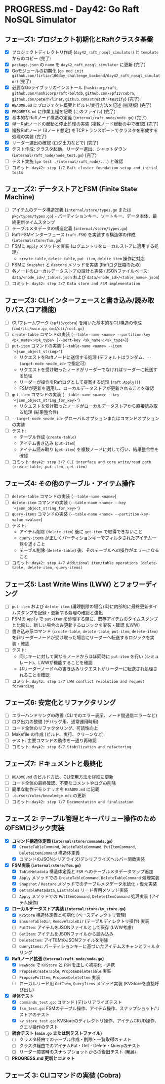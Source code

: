 # PROGRESS.md - Day42: Go Raft NoSQL Simulator

## フェーズ1: プロジェクト初期化とRaftクラスタ基盤
- [x] プロジェクトディレクトリ作成 (`day42_raft_nosql_simulator`) と `template` からのコピー (完了)
- [x] `package.json` の `name` を `day42_raft_nosql_simulator` に更新 (完了)
- [x] Goモジュールの初期化 (`go mod init github.com/lirlia/100day_challenge_backend/day42_raft_nosql_simulator`) (完了)
- [x] 必要なGoライブラリのインストール (`hashicorp/raft`, `github.com/hashicorp/raft-boltdb`, `github.com/spf13/cobra`, `github.com/peterh/liner`, `github.com/stretchr/testify`) (完了)
- [x] `README.md` にプロジェクト概要とビルド/実行方法を記述 (初期版) (完了)
- [x] `PROGRESS.md` に作業工程を記載 (このファイル) (完了)
- [x] 基本的なRaftノード構造の定義 (`internal/raft_node/node.go`) (完了)
- [x] 単一Raftノードの起動と停止処理の実装 (複数ノード起動の中で確認) (完了)
- [x] 複数Raftノード (3ノード想定) をTCPトランスポートでクラスタを形成する処理の実装 (完了)
- [x] リーダー選出の確認 (ログ出力などで) (完了)
- [x] テスト作成: クラスタ起動、リーダー選出、シャットダウン (`internal/raft_node/node_test.go`) (完了)
- [ ] テスト実施 (`go test ./internal/raft_node/...`) と確認
- [ ] コミット: `day42: step 1/7 Raft cluster foundation setup and initial tests`

## フェーズ2: データストアとFSM (Finite State Machine)
- [ ] アイテムのデータ構造定義 (`internal/store/types.go` または `pkg/types/types.go`) - パーティションキー、ソートキー、データ本体、最終更新タイムスタンプ
- [ ] テーブルメタデータの構造定義 (`internal/store/types.go`)
- [ ] Raft FSMインターフェース (`raft.FSM`) を実装する構造体の作成 (`internal/store/fsm.go`)
- [ ] FSMに `Apply` メソッドを実装 (ログエントリをローカルストアに適用する処理)
    - `create-table`, `delete-table`, `put-item`, `delete-item` 操作に対応
- [ ] FSMに `Snapshot` と `Restore` メソッドを実装 (Raftログ圧縮のため)
- [ ] 各ノードのローカルデータストアの設計と実装 (JSONファイルベース: `data/<node_id>/_tables.json` および `data/<node_id>/<table_name>.json`)
- [ ] コミット: `day42: step 2/7 Data store and FSM implementation`

## フェーズ3: CLIインターフェースと書き込み/読み取りパス (コア機能)
- [ ] CLIフレームワーク (`spf13/cobra`) を用いた基本的なCLI構造の作成 (`cmd/cli/main.go`, `cmd/cli/root.go`)
- [ ] `create-table` コマンドの実装 (`--table-name <name> --partition-key <pk_name>:<pk_type> [--sort-key <sk_name>:<sk_type>]`)
- [ ] `put-item` コマンドの実装 (`--table-name <name> --item '<json_object_string>'`)
    - リクエストをRaftノードに送信する処理 (デフォルトはランダム、`--target-node <node_id>` で指定可)
    - リクエストを受け取ったノードがリーダーでなければリーダーに転送する処理
    - リーダーが操作をRaftログとして提案する処理 (`raft.Apply()`)
    - FSMが更新を適用し、ローカルデータストアが更新されることを確認
- [ ] `get-item` コマンドの実装 (`--table-name <name> --key '<json_object_string_for_key>'`)
    - リクエストを受け取ったノードがローカルデータストアから直接読み取る処理 (結果整合性)
- [ ] `--target-node <node_id>` グローバルオプションまたはコマンドオプションの実装
- [ ] テスト:
    - テーブル作成 (`create-table`)
    - アイテム書き込み (`put-item`)
    - アイテム読み取り (`get-item`) を複数ノードに対して行い、結果整合性を確認
- [ ] コミット: `day42: step 3/7 CLI interface and core write/read path (create-table, put-item, get-item)`

## フェーズ4: その他のテーブル・アイテム操作
- [ ] `delete-table` コマンドの実装 (`--table-name <name>`)
- [ ] `delete-item` コマンドの実装 (`--table-name <name> --key '<json_object_string_for_key>'`)
- [ ] `query-items` コマンドの実装 (`--table-name <name> --partition-key-value <value>`)
- [ ] テスト:
    - アイテム削除 (`delete-item`) 後に `get-item` で取得できないこと
    - `query-items` が正しくパーティションキーでフィルタされたアイテム一覧を返すこと
    - テーブル削除 (`delete-table`) 後、そのテーブルへの操作がエラーになること
- [ ] コミット: `day42: step 4/7 Additional item/table operations (delete-table, delete-item, query-items)`

## フェーズ5: Last Write Wins (LWW) とフォワーディング
- [ ] `put-item` および `delete-item` (論理削除の場合) 時に内部的に最終更新タイムスタンプを記録・更新する処理の確認と強化
- [ ] FSMの `Apply` で `put-item` を処理する際に、既存アイテムのタイムスタンプと比較し、新しい場合のみ更新するロジックを実装・確認 (LWW)
- [ ] 書き込み系コマンド (`create-table`, `delete-table`, `put-item`, `delete-item`) を非リーダーノードが受け取った場合にリーダーへ転送するロジックを実装・確認
- [ ] テスト:
    - 同じキーに対して異なるノードからほぼ同時に `put-item` を行い (シミュレート)、LWWが機能することを確認
    - 非リーダーノードへの書き込みリクエストがリーダーに転送され処理されることを確認
- [ ] コミット: `day42: step 5/7 LWW conflict resolution and request forwarding`

## フェーズ6: 安定化とリファクタリング
- [ ] エラーハンドリングの改善 (CLIでのエラー表示、ノード間通信エラーなど)
- [ ] ログ出力の整備 (デバッグ用、通常運用時用)
- [ ] コード全体のリファクタリング、可読性向上
- [ ] Makefile の作成 (ビルド、実行、クリーンなど)
- [ ] テスト: 主要コマンドの動作を一通り再確認
- [ ] コミット: `day42: step 6/7 Stabilization and refactoring`

## フェーズ7: ドキュメントと最終化
- [ ] `README.md` のビルド方法、CLI使用方法を詳細に更新
- [ ] コード全体の最終確認、不要なコメントやログの削除
- [ ] 簡単な動作デモシナリオを `README.md` に記載
- [ ] `.cursor/rules/knowledge.mdc` の更新
- [ ] コミット: `day42: step 7/7 Documentation and finalization`

## フェーズ 2: テーブル管理とキーバリュー操作のためのFSMロジック実装

- [X] **コマンド構造体定義 (`internal/store/commands.go`)**
    - [X] `CreateTableCommand`, `DeleteTableCommand`, `PutItemCommand`, `DeleteItemCommand` 構造体定義
    - [X] コマンドのJSONシリアライズ/デシリアライズヘルパー関数実装
- [X] **FSM実装 (`internal/store/fsm.go`)**
    - [X] `TableMetadata` 構造体定義と `FSM` へのテーブルメタデータマップ追加
    - [X] `Apply` メソッドでの `CreateTableCommand`, `DeleteTableCommand` 処理実装
    - [X] `Snapshot` / `Restore` メソッドでのテーブルメタデータ永続化・復元実装
    - [X] `GetTableMetadata`, `ListTables` リード専用メソッド実装
    - [ ] `Apply` メソッドでの `PutItemCommand`, `DeleteItemCommand` 処理実装 (アイテム操作)
- [X] **ローカルデータストア実装 (`internal/store/kv_store.go`)**
    - [X] `KVStore` 構造体定義と初期化 (ベースディレクトリ管理)
    - [X] `EnsureTableDir`, `RemoveTableDir` (テーブルディレクトリ操作) 実装
    - [ ] `PutItem`: アイテムをJSONファイルとして保存 (LWW考慮)
    - [ ] `GetItem`: アイテムをJSONファイルから読み込み
    - [ ] `DeleteItem`: アイTEMのJSONファイルを削除
    - [ ] `QueryItems`: パーティションキーに基づいたアイテムスキャンとフィルタリング
- [X] **Raftノード拡張 (`internal/raft_node/node.go`)**
    - [X] `NewNode` で `KVStore` と `FSM` を正しく初期化・連携
    - [X] `ProposeCreateTable`, `ProposeDeleteTable` 実装
    - [ ] `ProposePutItem`, `ProposeDeleteItem` 実装
    - [ ] ローカルリード用 `GetItem`, `QueryItems` メソッド実装 (KVStoreを直接呼び出し)
- [X] **単体テスト**
    - [X] `commands_test.go`: コマンド (デ)シリアライズテスト
    - [X] `fsm_test.go`: FSMのテーブル操作、アイテム操作、スナップショット/リストアのテスト
    - [X] `kv_store_test.go`: KVStoreのディレクトリ操作、アイテムCRUD操作、クエリ操作のテスト
- [ ] **統合テスト (`main.go` または別テストファイル)**
    - [ ] クラスタ経由でのテーブル作成・削除・一覧取得のテスト
    - [ ] クラスタ経由でのアイテムPut・Get・Delete・Queryのテスト
    - [ ] リーダー障害時のスナップショットからの復旧テスト (発展)
- [ ] **PROGRESS.md 更新とコミット**

## フェーズ 3: CLIコマンドの実装 (Cobra)
